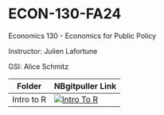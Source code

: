 # ECON-130-FA24
Economics 130 - Economics for Public Policy

Instructor: Julien Lafortune

GSI: Alice Schmitz

| Folder  | NBgitpuller Link  |  
|---|---|
| Intro to R | [![Intro To R](https://img.shields.io/badge/Launch-UCB%20Datahub-blue.svg)](https://datahub.berkeley.edu/hub/user-redirect/git-pull?repo=https%3A%2F%2Fgithub.com%2Fds-modules%2FECON-130-FA24&branch=main&urlpath=lab%2Ftree%2FECON-130-FA24%2FREADME.md) |

